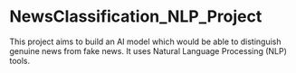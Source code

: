 # NewsClassification_NLP_Project
This project aims to build an AI model which would be able to distinguish genuine news from fake news. It uses Natural Language Processing (NLP) tools.

